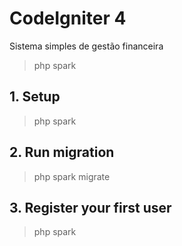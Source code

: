 # CodeIgniter 4 
Sistema simples de gestão financeira 
> php spark

## 1. Setup
> php spark

## 2. Run migration
> php spark migrate 

## 3. Register your first user
> php spark